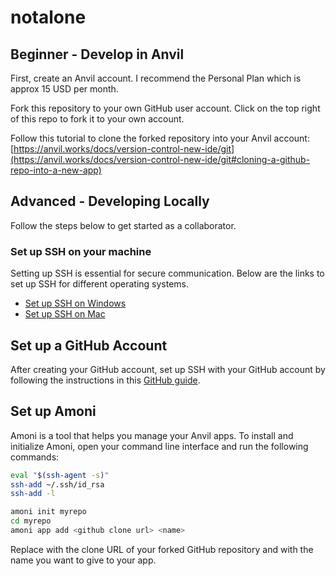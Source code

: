# notalone

## Beginner - Develop in Anvil

First, create an Anvil account. I recommend the Personal Plan which is approx 15 USD per month.

Fork this repository to your own GitHub user account. Click on the top right of this repo to fork it to your own account.

Follow this tutorial to clone the forked repository into your Anvil account: [https://anvil.works/docs/version-control-new-ide/git](https://anvil.works/docs/version-control-new-ide/git#cloning-a-github-repo-into-a-new-app)


## Advanced - Developing Locally
Follow the steps below to get started as a collaborator.

### Set up SSH on your machine

Setting up SSH is essential for secure communication. Below are the links to set up SSH for different operating systems.

- [Set up SSH on Windows](https://docs.github.com/en/authentication/connecting-to-github-with-ssh/adding-a-new-ssh-key-to-your-github-account)
- [Set up SSH on Mac](https://docs.github.com/en/authentication/connecting-to-github-with-ssh/adding-a-new-ssh-key-to-your-github-account)

## Set up a GitHub Account

After creating your GitHub account, set up SSH with your GitHub account by following the instructions in this [GitHub guide](https://docs.github.com/en/authentication/connecting-to-github-with-ssh).


## Set up Amoni

Amoni is a tool that helps you manage your Anvil apps. To install and initialize Amoni, open your command line interface and run the following commands:

```bash
eval "$(ssh-agent -s)"
ssh-add ~/.ssh/id_rsa
ssh-add -l

amoni init myrepo
cd myrepo
amoni app add <github clone url> <name>
```

Replace <github clone url> with the clone URL of your forked GitHub repository and <name> with the name you want to give to your app.
